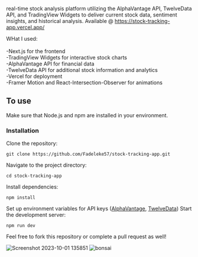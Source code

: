 real-time stock analysis platform utilizing the AlphaVantage API, TwelveData API, and TradingView Widgets to 
deliver current stock data, sentiment insights, and historical analysis. Available @ https://stock-tracking-app.vercel.app/

WHat I used: <br> <br>
-Next.js for the frontend <br>
-TradingView Widgets for interactive stock charts <br>
-AlphaVantage API for financial data <br>
-TwelveData API for additional stock information and analytics <br>
-Vercel for deployment <br>
-Framer Motion and React-Intersection-Observer for animations 

## To use

Make sure that Node.js and npm are installed in your environment.

### Installation

Clone the repository: 
```
git clone https://github.com/Fadeleke57/stock-tracking-app.git
```
Navigate to the project directory: 
```
cd stock-tracking-app
```

Install dependencies:
```
npm install
``` 
Set up environment variables for API keys ([AlphaVantage](https://www.alphavantage.co/), [TwelveData](https://twelvedata.com/))
Start the development server: 

```
npm run dev
````

Feel free to fork this repository or complete a pull request as well!

![Screenshot 2023-10-01 135851](https://github.com/Fadeleke57/stock-tracking-app/assets/110058327/62716781-3b0e-4752-b16d-0a58a8d75567)
![bonsai](https://github.com/Fadeleke57/stock-tracking-app/assets/110058327/cdc37750-0dcf-4a78-a72a-ec3c28c10dbb)

